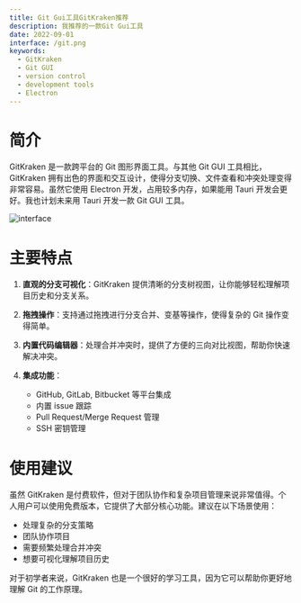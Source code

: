 ```yaml
---
title: Git Gui工具GitKraken推荐
description: 我推荐的一款Git Gui工具
date: 2022-09-01
interface: /git.png
keywords:
  - GitKraken
  - Git GUI
  - version control
  - development tools
  - Electron
---
```

# 简介

GitKraken 是一款跨平台的 Git 图形界面工具。与其他 Git GUI 工具相比，GitKraken 拥有出色的界面和交互设计，使得分支切换、文件查看和冲突处理变得非常容易。虽然它使用 Electron 开发，占用较多内存，如果能用 Tauri 开发会更好。我也计划未来用 Tauri 开发一款 Git GUI 工具。

![interface](/git1.png)

# 主要特点

1. **直观的分支可视化**：GitKraken 提供清晰的分支树视图，让你能够轻松理解项目历史和分支关系。

2. **拖拽操作**：支持通过拖拽进行分支合并、变基等操作，使得复杂的 Git 操作变得简单。

3. **内置代码编辑器**：处理合并冲突时，提供了方便的三向对比视图，帮助你快速解决冲突。

4. **集成功能**：
   - GitHub, GitLab, Bitbucket 等平台集成
   - 内置 issue 跟踪
   - Pull Request/Merge Request 管理
   - SSH 密钥管理

# 使用建议

虽然 GitKraken 是付费软件，但对于团队协作和复杂项目管理来说非常值得。个人用户可以使用免费版本，它提供了大部分核心功能。建议在以下场景使用：

- 处理复杂的分支策略
- 团队协作项目
- 需要频繁处理合并冲突
- 想要可视化理解项目历史

对于初学者来说，GitKraken 也是一个很好的学习工具，因为它可以帮助你更好地理解 Git 的工作原理。
